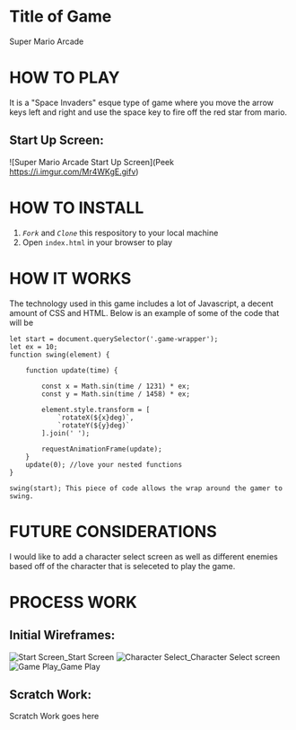 # Title of Game

Super Mario Arcade

# HOW TO PLAY
It is a "Space Invaders" esque type of game where you move the arrow keys left and right and use the space key to fire off the red star from mario.

## Start Up Screen:
![Super Mario Arcade Start Up Screen](Peek https://i.imgur.com/Mr4WKgE.gifv)

# HOW TO INSTALL
1. *`Fork`* and *`Clone`* this respository to your local machine
2. Open `index.html` in your browser to play

# HOW IT WORKS
The technology used in this game includes a lot of Javascript, a decent amount of CSS and HTML.
Below is an example of some of the code that will be 
```
let start = document.querySelector('.game-wrapper');
let ex = 10;
function swing(element) {

    function update(time) {
        
        const x = Math.sin(time / 1231) * ex;
        const y = Math.sin(time / 1458) * ex;

        element.style.transform = [
            `rotateX(${x}deg)`,
            `rotateY(${y}deg)`
        ].join(' ');

        requestAnimationFrame(update);
    }
    update(0); //love your nested functions
}

swing(start); This piece of code allows the wrap around the gamer to swing.
```
# FUTURE CONSIDERATIONS

I would like to add a character select screen as well as different enemies based off of the character that is seleceted to play the game.


# PROCESS WORK

## Initial Wireframes:
![Start Screen_Start Screen](https://user-images.githubusercontent.com/81875454/116032426-ac562d00-a62d-11eb-819f-2b55632a489f.png)
![Character Select_Character Select screen](https://user-images.githubusercontent.com/81875454/116032443-b6782b80-a62d-11eb-963a-7035e8c9071a.png)
![Game Play_Game Play ](https://user-images.githubusercontent.com/81875454/116032576-f0e1c880-a62d-11eb-8fad-80ff430d7d93.png)




## Scratch Work:

Scratch Work goes here
